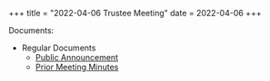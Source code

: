 +++
title = "2022-04-06 Trustee Meeting"
date = 2022-04-06
+++

Documents:

<ul>
<li>Regular Documents
<ul>
<li><a href="../../meeting_announce/20220504.pdf">Public Announcement</a></li>
<li><a href="../../minutes/20220406.docx">Prior Meeting Minutes</a></li>
</ul>
</li>
</ul>
